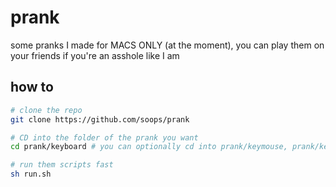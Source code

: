 # prank
some pranks I made for MACS ONLY (at the moment), you can play them on your friends if you're an asshole like I am

## how to
```bash
# clone the repo
git clone https://github.com/soops/prank

# CD into the folder of the prank you want
cd prank/keyboard # you can optionally cd into prank/keymouse, prank/keyboard or prank/mouse, they are all essentially run the same

# run them scripts fast
sh run.sh
```
